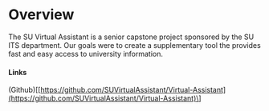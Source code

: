 # Overview

The SU Virtual Assistant is a senior capstone project sponsored by the SU ITS department. Our goals were to create a supplementary tool the provides fast and easy access to university information. 



#### Links

\(Github\)\[[https://github.com/SUVirtualAssistant/Virtual-Assistant](https://github.com/SUVirtualAssistant/Virtual-Assistant)\]



